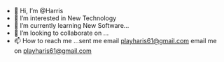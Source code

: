 - 👋 Hi, I’m @Harris 
- 👀 I’m interested in New Technology 
- 🌱 I’m currently learning New Software...
- 💞️ I’m looking to collaborate on ...
- 📫 How to reach me ...sent me email playharis61@gmail.com
email me on playharis61@gmail.com
<!---
Harysdkane/Harysdkane is a ✨ special ✨ repository because its `README.md` (this file) appears on your GitHub profile.
You can click the Preview link to take a look at your changes.
--->

